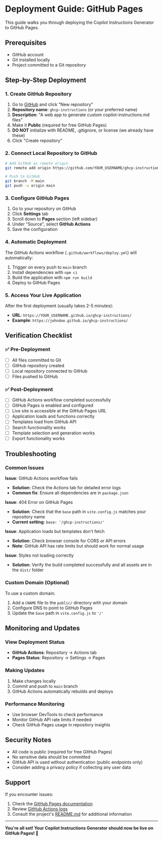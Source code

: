 # Deployment Guide: GitHub Pages

This guide walks you through deploying the Copilot Instructions Generator to GitHub Pages.

## Prerequisites

- GitHub account
- Git installed locally
- Project committed to a Git repository

## Step-by-Step Deployment

### 1. Create GitHub Repository

1. Go to [GitHub](https://github.com) and click "New repository"
2. **Repository name**: `ghcp-instructions` (or your preferred name)
3. **Description**: "A web app to generate custom copilot-instructions.md files"
4. Make it **Public** (required for free GitHub Pages)
5. **DO NOT** initialize with README, .gitignore, or license (we already have these)
6. Click "Create repository"

### 2. Connect Local Repository to GitHub

```bash
# Add GitHub as remote origin
git remote add origin https://github.com/YOUR_USERNAME/ghcp-instructions.git

# Push to GitHub
git branch -M main
git push -u origin main
```

### 3. Configure GitHub Pages

1. Go to your repository on GitHub
2. Click **Settings** tab
3. Scroll down to **Pages** section (left sidebar)
4. Under "Source", select **GitHub Actions**
5. Save the configuration

### 4. Automatic Deployment

The GitHub Actions workflow (`.github/workflows/deploy.yml`) will automatically:

1. Trigger on every push to `main` branch
2. Install dependencies with `npm ci`
3. Build the application with `npm run build`
4. Deploy to GitHub Pages

### 5. Access Your Live Application

After the first deployment (usually takes 2-5 minutes):

- **URL**: `https://YOUR_USERNAME.github.io/ghcp-instructions/`
- **Example**: `https://johndoe.github.io/ghcp-instructions/`

## Verification Checklist

### ✅ Pre-Deployment
- [ ] All files committed to Git
- [ ] GitHub repository created
- [ ] Local repository connected to GitHub
- [ ] Files pushed to GitHub

### ✅ Post-Deployment
- [ ] GitHub Actions workflow completed successfully
- [ ] GitHub Pages is enabled and configured
- [ ] Live site is accessible at the GitHub Pages URL
- [ ] Application loads and functions correctly
- [ ] Templates load from GitHub API
- [ ] Search functionality works
- [ ] Template selection and generation works
- [ ] Export functionality works

## Troubleshooting

### Common Issues

**Issue**: GitHub Actions workflow fails
- **Solution**: Check the Actions tab for detailed error logs
- **Common fix**: Ensure all dependencies are in `package.json`

**Issue**: 404 Error on GitHub Pages
- **Solution**: Check that the `base` path in `vite.config.js` matches your repository name
- **Current setting**: `base: '/ghcp-instructions/'`

**Issue**: Application loads but templates don't fetch
- **Solution**: Check browser console for CORS or API errors
- **Note**: GitHub API has rate limits but should work for normal usage

**Issue**: Styles not loading correctly
- **Solution**: Verify the build completed successfully and all assets are in the `dist/` folder

### Custom Domain (Optional)

To use a custom domain:

1. Add a `CNAME` file to the `public/` directory with your domain
2. Configure DNS to point to GitHub Pages
3. Update the `base` path in `vite.config.js` to `'/'`

## Monitoring and Updates

### View Deployment Status
- **GitHub Actions**: Repository → Actions tab
- **Pages Status**: Repository → Settings → Pages

### Making Updates
1. Make changes locally
2. Commit and push to `main` branch
3. GitHub Actions automatically rebuilds and deploys

### Performance Monitoring
- Use browser DevTools to check performance
- Monitor GitHub API rate limits if needed
- Check GitHub Pages usage in repository insights

## Security Notes

- All code is public (required for free GitHub Pages)
- No sensitive data should be committed
- GitHub API is used without authentication (public endpoints only)
- Consider adding a privacy policy if collecting any user data

## Support

If you encounter issues:

1. Check the [GitHub Pages documentation](https://docs.github.com/en/pages)
2. Review [GitHub Actions logs](https://docs.github.com/en/actions)
3. Consult the project's [README.md](../README.md) for additional information

---

**You're all set! Your Copilot Instructions Generator should now be live on GitHub Pages! 🎉**

